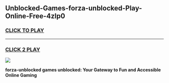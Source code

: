 
## Unblocked-Games-forza-unblocked-Play-Online-Free-4zlp0
<h3>
<a href="https://premium76.site?title=forza-unblocked&ref=26A">CLICK TO PLAY</a></h3>
<hr>

<h3>
<a href="https://premium76.site?title=forza-unblocked&ref=26A">CLICK 2 PLAY</a>
  
</h3>

<a href="https://premium76.site?title=forza-unblocked&ref=26A"><img src="https://clearcache.store/games.png"></a>


**forza-unblocked games unblocked: Your Gateway to Fun and Accessible Online Gaming**
